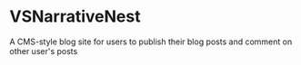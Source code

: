 # VSNarrativeNest
A CMS-style blog site for users to publish their blog posts and comment on other user's posts
